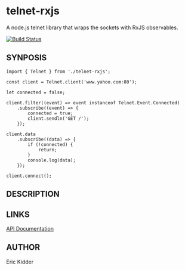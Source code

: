 # telnet-rxjs

A node.js telnet library that wraps the sockets with RxJS observables.

[![Build Status](https://travis-ci.org/herrevilkitten/telnet-rxjs.svg?branch=master)](https://travis-ci.org/herrevilkitten/telnet-rxjs)

## SYNPOSIS
```
import { Telnet } from './telnet-rxjs';

const client = Telnet.client('www.yahoo.com:80');

let connected = false;

client.filter((event) => event instanceof Telnet.Event.Connected)
    .subscribe((event) => {
        connected = true;
        client.sendln('GET /');
    });

client.data
    .subscribe((data) => {
        if (!connected) {
            return;
        }
        console.log(data);
    });

client.connect();
```
## DESCRIPTION

## LINKS

[API Documentation](https://herrevilkitten.github.io/telnet-rxjs/)

## AUTHOR

Eric Kidder
